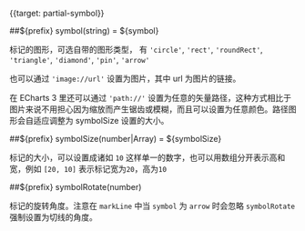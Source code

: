 {{target: partial-symbol}}

##${prefix} symbol(string) = ${symbol}

标记的图形，可选自带的图形类型， 有 `'circle'`, `'rect'`, `'roundRect'`, `'triangle'`, `'diamond'`, `'pin'`, `'arrow'`

也可以通过 `'image://url'` 设置为图片，其中 url 为图片的链接。

在 ECharts 3 里还可以通过 `'path://'` 设置为任意的矢量路径，这种方式相比于图片来说不用担心因为缩放而产生锯齿或模糊，而且可以设置为任意颜色。路径图形会自适应调整为 symbolSize 设置的大小。


##${prefix} symbolSize(number|Array) = ${symbolSize}

标记的大小，可以设置成诸如 `10` 这样单一的数字，也可以用数组分开表示高和宽，例如 `[20, 10]` 表示标记宽为`20`，高为`10`

##${prefix} symbolRotate(number)

标记的旋转角度。注意在 `markLine` 中当 `symbol` 为 `arrow` 时会忽略 `symbolRotate` 强制设置为切线的角度。
